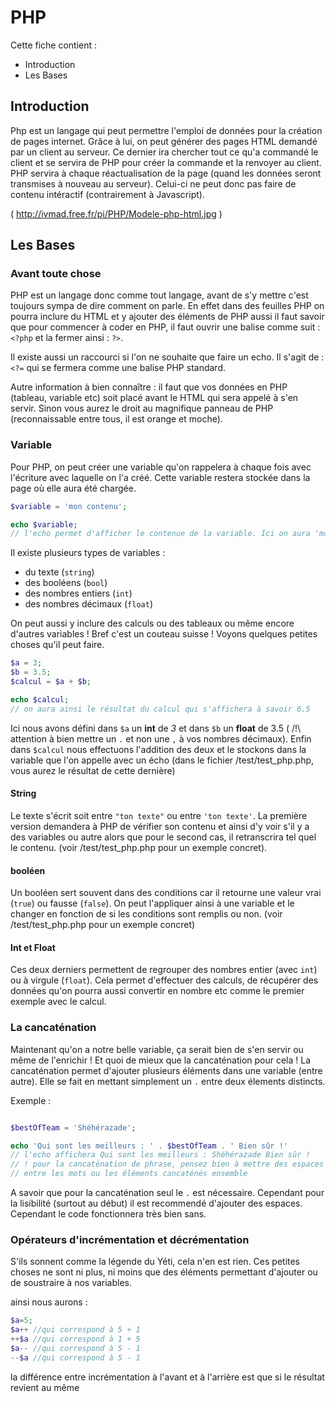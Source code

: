 # PHP

Cette fiche contient :

- Introduction
- Les Bases

## Introduction

Php est un langage qui peut permettre l'emploi de données pour la création de pages internet. Grâce à lui, on peut générer des pages HTML demandé par un client au serveur. Ce dernier ira chercher tout ce qu'a commandé le client et se servira de PHP pour créer la commande et la renvoyer au client. PHP servira à chaque réactualisation de la page (quand les données seront transmises à nouveau au serveur). Celui-ci ne peut donc pas faire de contenu intéractif (contrairement à Javascript).

( http://ivmad.free.fr/pi/PHP/Modele-php-html.jpg )



## Les Bases

### Avant toute chose

PHP est un langage donc comme tout langage, avant de s'y mettre c'est toujours sympa de dire comment on parle. En effet dans des feuilles PHP on pourra inclure du HTML et y ajouter des éléments de PHP aussi il faut savoir que pour commencer à coder en PHP, il faut ouvrir une balise comme suit : `<?php` et la fermer ainsi : `?>`.

Il existe aussi un raccourci si l'on ne souhaite que faire un echo. Il s'agit de : `<?=` qui se fermera comme une balise PHP standard.

Autre information à bien connaître : il faut que vos données en PHP (tableau, variable etc) soit placé avant le HTML qui sera appelé à s'en servir. Sinon vous aurez le droit au magnifique panneau de PHP (reconnaissable entre tous, il est orange et moche).

### Variable

Pour PHP, on peut créer une variable qu'on rappelera à chaque fois avec l'écriture avec laquelle on l'a créé. Cette variable restera stockée dans la page où elle aura été chargée.

```php
$variable = 'mon contenu';

echo $variable;
// l'echo permet d'afficher le contenue de la variable. Ici on aura 'mon contenu' qui s'affichera
```

Il existe plusieurs types de variables :

- du texte (`string`)
- des booléens (`bool`)
- des nombres entiers (`int`)
- des nombres décimaux (`float`)

On peut aussi y inclure des calculs ou des tableaux ou même encore d'autres variables ! Bref c'est un couteau suisse ! Voyons quelques petites choses qu'il peut faire.

```php
$a = 3;
$b = 3.5;
$calcul = $a + $b;

echo $calcul;
// on aura ainsi le résultat du calcul qui s'affichera à savoir 6.5

```

Ici nous avons défini dans `$a` un **int** de *3* et dans `$b` un **float** de 3.5 ( /!\ attention à bien mettre un `.` et non une `,` à vos nombres décimaux). Enfin dans `$calcul` nous effectuons l'addition des deux et le stockons dans la variable que l'on appelle avec un écho (dans le fichier /test/test_php.php, vous aurez le résultat de cette dernière)

#### String

Le texte s'écrit soit entre `"ton texte"` ou entre `'ton texte'`. La première version demandera à PHP de vérifier son contenu et ainsi d'y voir s'il y a des variables ou autre alors que pour le second cas, il retranscrira tel quel le contenu. (voir /test/test_php.php pour un exemple concret).

#### booléen

Un booléen sert souvent dans des conditions car il retourne une valeur vrai (`true`) ou fausse (`false`). On peut l'appliquer ainsi à une variable et le changer en fonction de si les conditions sont remplis ou non. (voir /test/test_php.php pour un exemple concret)

#### Int et Float

Ces deux derniers permettent de regrouper des nombres entier (avec `int`) ou à virgule (`float`). Cela permet d'effectuer des calculs, de récupérer des données qu'on pourra aussi convertir en nombre etc comme le premier exemple avec le calcul.

### La cancaténation

Maintenant qu'on a notre belle variable, ça serait bien de s'en servir ou même de l'enrichir ! Et quoi de mieux que la cancaténation pour cela ! La cancaténation permet d'ajouter plusieurs éléments dans une variable (entre autre). Elle se fait en mettant simplement un `.` entre deux élements distincts.

Exemple :

```php

$bestOfTeam = 'Shéhérazade';

echo 'Qui sont les meilleurs : ' . $bestOfTeam . ' Bien sûr !'
// l'echo affichera Qui sont les meilleurs : Shéhérazade Bien sûr !
// ! pour la cancaténation de phrase, pensez bien à mettre des espaces car PHP ne les fait pas de lui-même
// entre les mots ou les éléments cancaténés ensemble
```

A savoir que pour la cancaténation seul le `.` est nécessaire. Cependant pour la lisibilité (surtout au début) il est recommendé d'ajouter des espaces. Cependant le code fonctionnera très bien sans.

### Opérateurs d'incrémentation et décrémentation

S'ils sonnent comme la légende du Yéti, cela n'en est rien. Ces petites choses ne sont ni plus, ni moins que des éléments permettant d'ajouter ou de soustraire à nos variables.

ainsi nous aurons :

```php
$a=5;
$a++ //qui correspond à 5 + 1
++$a //qui correspond à 1 + 5
$a-- //qui correspond à 5 - 1
--$a //qui correspond à 5 - 1
```

la différence entre incrémentation à l'avant et à l'arrière est que si le résultat revient au même